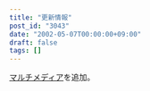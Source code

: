 ```yaml
---
title: "更新情報"
post_id: "3043"
date: "2002-05-07T00:00:00+09:00"
draft: false
tags: []
---
```



[マルチメディア](/category/products/musics)を追加。
